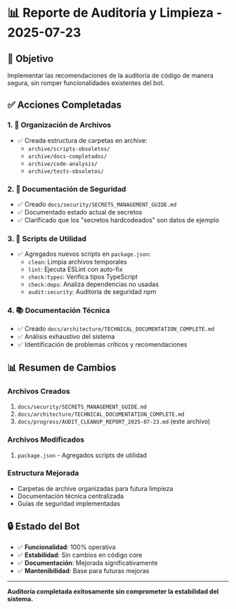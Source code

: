 # 📊 Reporte de Auditoría y Limpieza - 2025-07-23

## 🎯 Objetivo
Implementar las recomendaciones de la auditoría de código de manera segura, sin romper funcionalidades existentes del bot.

## ✅ Acciones Completadas

### 1. 📁 Organización de Archivos
- ✅ Creada estructura de carpetas en archive:
  - `archive/scripts-obsoletos/`
  - `archive/docs-completados/`
  - `archive/code-analysis/`
  - `archive/tests-obsoletos/`

### 2. 🔐 Documentación de Seguridad
- ✅ Creado `docs/security/SECRETS_MANAGEMENT_GUIDE.md`
- ✅ Documentado estado actual de secretos
- ✅ Clarificado que los "secretos hardcodeados" son datos de ejemplo

### 3. 🔧 Scripts de Utilidad
- ✅ Agregados nuevos scripts en `package.json`:
  - `clean`: Limpia archivos temporales
  - `lint`: Ejecuta ESLint con auto-fix
  - `check:types`: Verifica tipos TypeScript
  - `check:deps`: Analiza dependencias no usadas
  - `audit:security`: Auditoría de seguridad npm

### 4. 📚 Documentación Técnica
- ✅ Creado `docs/architecture/TECHNICAL_DOCUMENTATION_COMPLETE.md`
- ✅ Análisis exhaustivo del sistema
- ✅ Identificación de problemas críticos y recomendaciones

## 📊 Resumen de Cambios

### Archivos Creados
1. `docs/security/SECRETS_MANAGEMENT_GUIDE.md`
2. `docs/architecture/TECHNICAL_DOCUMENTATION_COMPLETE.md`
3. `docs/progress/AUDIT_CLEANUP_REPORT_2025-07-23.md` (este archivo)

### Archivos Modificados
1. `package.json` - Agregados scripts de utilidad

### Estructura Mejorada
- Carpetas de archive organizadas para futura limpieza
- Documentación técnica centralizada
- Guías de seguridad implementadas

## 🔒 Estado del Bot
- ✅ **Funcionalidad**: 100% operativa
- ✅ **Estabilidad**: Sin cambios en código core
- ✅ **Documentación**: Mejorada significativamente
- ✅ **Mantenibilidad**: Base para futuras mejoras

---

**Auditoría completada exitosamente sin comprometer la estabilidad del sistema.**